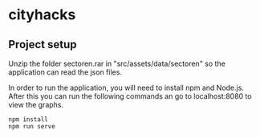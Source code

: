 # cityhacks

## Project setup
Unzip the folder sectoren.rar in "src/assets/data/sectoren" so the application can read the json files.

In order to run the application, you will need to install npm and Node.js.<br>
After this you can run the following commands an go to localhost:8080 to view the graphs.
```
npm install
npm run serve
```
